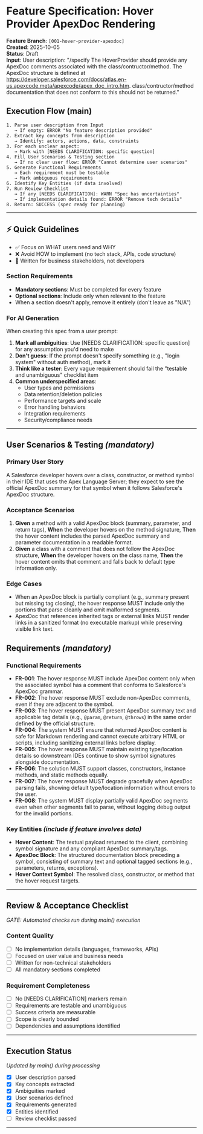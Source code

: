 # Feature Specification: Hover Provider ApexDoc Rendering

**Feature Branch**: `[001-hover-provider-apexdoc]`  
**Created**: 2025-10-05  
**Status**: Draft  
**Input**: User description: "/specify The HoverProvider should provide any ApexDoc comments associated with the class/contructor/method. The ApexDoc structure is defined at https://developer.salesforce.com/docs/atlas.en-us.apexcode.meta/apexcode/apex_doc_intro.htm. class/contructor/method documentation that does not conform to this should not be returned."

## Execution Flow (main)
```
1. Parse user description from Input
   → If empty: ERROR "No feature description provided"
2. Extract key concepts from description
   → Identify: actors, actions, data, constraints
3. For each unclear aspect:
   → Mark with [NEEDS CLARIFICATION: specific question]
4. Fill User Scenarios & Testing section
   → If no clear user flow: ERROR "Cannot determine user scenarios"
5. Generate Functional Requirements
   → Each requirement must be testable
   → Mark ambiguous requirements
6. Identify Key Entities (if data involved)
7. Run Review Checklist
   → If any [NEEDS CLARIFICATION]: WARN "Spec has uncertainties"
   → If implementation details found: ERROR "Remove tech details"
8. Return: SUCCESS (spec ready for planning)
```

---

## ⚡ Quick Guidelines
- ✅ Focus on WHAT users need and WHY
- ❌ Avoid HOW to implement (no tech stack, APIs, code structure)
- 👥 Written for business stakeholders, not developers

### Section Requirements
- **Mandatory sections**: Must be completed for every feature
- **Optional sections**: Include only when relevant to the feature
- When a section doesn't apply, remove it entirely (don't leave as "N/A")

### For AI Generation
When creating this spec from a user prompt:
1. **Mark all ambiguities**: Use [NEEDS CLARIFICATION: specific question] for any assumption you'd need to make
2. **Don't guess**: If the prompt doesn't specify something (e.g., "login system" without auth method), mark it
3. **Think like a tester**: Every vague requirement should fail the "testable and unambiguous" checklist item
4. **Common underspecified areas**:
   - User types and permissions
   - Data retention/deletion policies  
   - Performance targets and scale
   - Error handling behaviors
   - Integration requirements
   - Security/compliance needs

---

## User Scenarios & Testing *(mandatory)*

### Primary User Story
A Salesforce developer hovers over a class, constructor, or method symbol in their IDE that uses the Apex Language Server; they expect to see the official ApexDoc summary for that symbol when it follows Salesforce's ApexDoc structure.

### Acceptance Scenarios
1. **Given** a method with a valid ApexDoc block (summary, parameter, and return tags), **When** the developer hovers on the method signature, **Then** the hover content includes the parsed ApexDoc summary and parameter documentation in a readable format.
2. **Given** a class with a comment that does not follow the ApexDoc structure, **When** the developer hovers on the class name, **Then** the hover content omits that comment and falls back to default type information only.

### Edge Cases
- When an ApexDoc block is partially compliant (e.g., summary present but missing tag closing), the hover response MUST include only the portions that parse cleanly and omit malformed segments.
- ApexDoc that references inherited tags or external links MUST render links in a sanitized format (no executable markup) while preserving visible link text.

## Requirements *(mandatory)*

### Functional Requirements
- **FR-001**: The hover response MUST include ApexDoc content only when the associated symbol has a comment that conforms to Salesforce's ApexDoc grammar.
- **FR-002**: The hover response MUST exclude non-ApexDoc comments, even if they are adjacent to the symbol.
- **FR-003**: The hover response MUST present ApexDoc summary text and applicable tag details (e.g., `@param`, `@return`, `@throws`) in the same order defined by the official structure.
- **FR-004**: The system MUST ensure that returned ApexDoc content is safe for Markdown rendering and cannot execute arbitrary HTML or scripts, including sanitizing external links before display.
- **FR-005**: The hover response MUST maintain existing type/location details so downstream IDEs continue to show symbol signatures alongside documentation.
- **FR-006**: The solution MUST support classes, constructors, instance methods, and static methods equally.
- **FR-007**: The hover response MUST degrade gracefully when ApexDoc parsing fails, showing default type/location information without errors to the user.
- **FR-008**: The system MUST display partially valid ApexDoc segments even when other segments fail to parse, without logging debug output for the invalid portions.

### Key Entities *(include if feature involves data)*
- **Hover Content**: The textual payload returned to the client, combining symbol signature and any compliant ApexDoc summary/tags.
- **ApexDoc Block**: The structured documentation block preceding a symbol, consisting of summary text and optional tagged sections (e.g., parameters, returns, exceptions).
- **Hover Context Symbol**: The resolved class, constructor, or method that the hover request targets.

---

## Review & Acceptance Checklist
*GATE: Automated checks run during main() execution*

### Content Quality
- [ ] No implementation details (languages, frameworks, APIs)
- [ ] Focused on user value and business needs
- [ ] Written for non-technical stakeholders
- [ ] All mandatory sections completed

### Requirement Completeness
- [ ] No [NEEDS CLARIFICATION] markers remain
- [ ] Requirements are testable and unambiguous  
- [ ] Success criteria are measurable
- [ ] Scope is clearly bounded
- [ ] Dependencies and assumptions identified

---

## Execution Status
*Updated by main() during processing*

- [x] User description parsed
- [x] Key concepts extracted
- [x] Ambiguities marked
- [x] User scenarios defined
- [x] Requirements generated
- [x] Entities identified
- [ ] Review checklist passed

---
